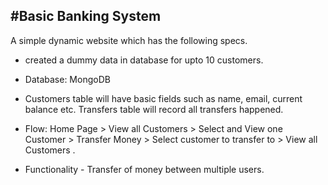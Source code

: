 #Basic Banking System
----------------------------------------------------------------------

A simple dynamic website which has the following specs.

- created a dummy data in database for upto 10 customers. 

- Database: MongoDB

- Customers table will have basic fields such as name, email, current balance etc. Transfers table will record all transfers happened.

- Flow: Home Page > View all Customers > Select and View one Customer > Transfer Money > Select customer to transfer to > View all Customers .

- Functionality - Transfer of money between multiple users. 




